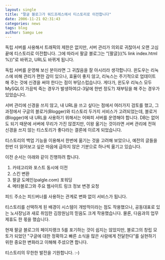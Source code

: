 ```yaml
---
layout: single
title: "팔글 블로그가 워드프레스에서 티스토리로 이전합니다"
date: 2006-11-21 02:31:43
categories: news
tags: blog
author: Samgu Lee
---
```


독립 서버를 사용해서 트래픽의 제한은 없지만, 서버 관리가 의외로 귀찮아서 오랜 고심 끝에 티스토리로 이전합니다. 그에 따라서 팔글 블로그는 "[팔글]({% link index.html %})"로 바뀌고, URL도 바뀌게 됩니다.

독립 서버를 운영해 보신 분이라면 그 귀찮음을 잘 아시리라 생각합니다. 윈도우는 리눅스에 비해 관리가 편한 감이 있으나, 효율이 좋지 않고, 리눅스는 주기적으로 업데이트 해 주는 것에 신경을 써야 한다는 점이 부담스럽습니다. 게다가, 윈도우 리눅스 모두 MySQL이 가끔씩 죽는 경우가 발생하여(2-3달에 한번 정도?) 재부팅을 해 주는 경우가 있었습니다.

서버 관리에 신경을 쓰지 않고, 내 URL을 쓰고 싶다는 점에서 여러가지 검토를 했고, 그 과정에서 구글의 블로거(Blogger)와 티스토리 두가지 서비스가 고려되었는데, 블로거(Blogger)에 내 URL을 사용하기 위해서는 어짜피 서버를 운영해야 합니다. DB는 없어도 되기 때문에 서버에 무리가 가진 않겠지만, 이왕 옮기는 것이라면 서버 관리에 전혀 신경을 쓰지 않는 티스토리가 좋다라는 결론에 이르게 되었습니다.

티스토리의 백업 기능을 이용해서 한번에 옮기는 것을 고려해 보았으나, 예전의 글들을 한번 더 읽어보고 싶은 마음에 급하지 않은 기분으로 하나씩 옮기고 있습니다.

이전 순서는 아래와 같이 진행하려 합니다.

1. 카테고리와 포스트 동시에 이전
2. 스킨 변환
3. 팔글 도메인(palgle.com) 포워딩
4. 메타블로그와 주요 웹사이트 링크 정보 변경 요청

피드 주소는 피드버너를 사용하는 관계로 변화 없이 서비스가 됩니다.

티스토리를 선택하게 된 배경이 시스템이 개방적이라는 점도 작용했으나, 공동대표로 있는 노사장님과 새로 취임한 김창원님의 믿음도 크게 작용했습니다. 물론, 다음과의 업무 제휴도 한 몫을 했습니다.

현재 팔글 블로그의 페이지랭크 5를 포기하는 것이 쉽지는 않았지만, 블로그의 창립 모토가 되었던 "구글에 대한 정확하고 빠른 소식을 많은 사람에게 전달한다"를 실현하기 위한 중요한 변화라고 이해해 주셨으면 합니다.

티스토리의 무한한 발전을 기원합니다. :-)
